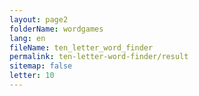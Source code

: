 ```yaml
---
layout: page2
folderName: wordgames
lang: en
fileName: ten_letter_word_finder
permalink: ten-letter-word-finder/result
sitemap: false
letter: 10
---
```

